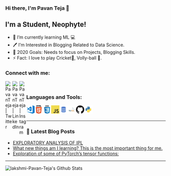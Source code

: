 ### Hi there, I'm Pavan Teja 👋

## I'm a Student, Neophyte!  
- 🌱 I’m currently learning ML 💻
- 🖊️ I’m Interested in Blogging Related to Data Science. 
- 🥅 2020 Goals: Needs to focus on Projects, Blogging Skills. 
- ⚡ Fact: I love to play Cricket🏏, Volly-ball 🏐.

### Connect with me:

[<img align="left" alt="PavanTeja | Twitter" width="22px" src="https://cdn.jsdelivr.net/npm/simple-icons@v3/icons/twitter.svg" />][twitter]
[<img align="left" alt="PavanTeja  | LinkedIn" width="22px" src="https://cdn.jsdelivr.net/npm/simple-icons@v3/icons/linkedin.svg" />][linkedin]
[<img align="left" alt="PavanTeja  | Instagram" width="22px" src="https://cdn.jsdelivr.net/npm/simple-icons@v3/icons/instagram.svg" />][instagram]


<br />

### Languages and Tools:

[<img align="left" alt="Visual Studio Code" width="26px" src="https://raw.githubusercontent.com/github/explore/80688e429a7d4ef2fca1e82350fe8e3517d3494d/topics/visual-studio-code/visual-studio-code.png" />][linkedin]
[<img align="left" alt="HTML5" width="26px" src="https://raw.githubusercontent.com/github/explore/80688e429a7d4ef2fca1e82350fe8e3517d3494d/topics/html/html.png" />][html]
[<img align="left" alt="CSS3" width="26px" src="https://raw.githubusercontent.com/github/explore/80688e429a7d4ef2fca1e82350fe8e3517d3494d/topics/css/css.png" />][css]
[<img align="left" alt="JavaScript" width="26px" src="https://raw.githubusercontent.com/github/explore/80688e429a7d4ef2fca1e82350fe8e3517d3494d/topics/javascript/javascript.png" />][linkedin]
[<img align="left" alt="SQL" width="26px" src="https://raw.githubusercontent.com/github/explore/80688e429a7d4ef2fca1e82350fe8e3517d3494d/topics/sql/sql.png" />][linkedin]
[<img align="left" alt="MySQL" width="26px" src="https://raw.githubusercontent.com/github/explore/80688e429a7d4ef2fca1e82350fe8e3517d3494d/topics/mysql/mysql.png" />][linkedin]
[<img align="left" alt="GitHub" width="26px" src="https://raw.githubusercontent.com/github/explore/78df643247d429f6cc873026c0622819ad797942/topics/github/github.png" />][linkedin]
[<img align="left" alt="GitHub" width="26px" src="https://raw.githubusercontent.com/github/explore/80688e429a7d4ef2fca1e82350fe8e3517d3494d/topics/python/python.png" />][python]


<br />
<br />

---

### 📕 Latest Blog Posts
<!-- BLOG-POST-LIST:START -->
- [EXPLORATORY ANALYSIS OF IPL](https://medium.com/@lakshmipavanteja.chinni/exploratory-analysis-of-ipl-f02eb28c8530?source=rss-4bfc0ff6164a------2)
- [What new things am I learning? This is the most important thing for me.](https://medium.com/@lakshmipavanteja.chinni/what-new-things-am-i-learning-this-is-the-most-important-thing-for-me-60ee80619903?source=rss-4bfc0ff6164a------2)
- [Exploration of some of PyTorch’s tensor functions:](https://medium.com/@lakshmipavanteja.chinni/exploration-of-some-of-pytorchs-tensor-functions-d6e236fae2c6?source=rss-4bfc0ff6164a------2)
<!-- BLOG-POST-LIST:END -->

---

<img align="left" alt="lakshmi-Pavan-Teja's Github Stats" src="https://github-readme-stats.vercel.app/api?username=lakshmi-Pavan-Teja&hide=contribs&show_icons=true&hide_border=true" />

[twitter]: https://twitter.com/chinnilakshmip1
[instagram]: https://www.instagram.com/_pavan_teja/
[linkedin]: https://www.linkedin.com/in/lakshmi-pavan-teja-160180158/
[html]: https://www.sololearn.com/Certificate/1014-17342073/pdf/
[css]: https://www.sololearn.com/Certificate/1023-17342073/pdf/
[python]: https://www.coursera.org/account/accomplishments/verify/KZUUCR6GH6EY 
